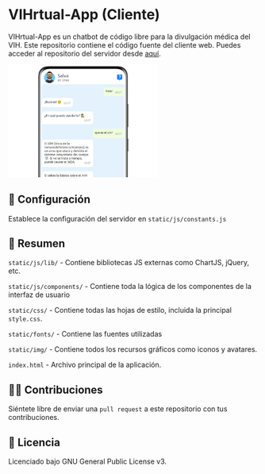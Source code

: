 # VIHrtual-App (Cliente)
VIHrtual-App es un chatbot de código libre para la divulgación médica del VIH. Este repositorio contiene el código fuente del cliente web. Puedes acceder al repositorio del servidor desde [aquí](https://github.com/joancipria/VihrtualApp).

<img style="width: 60%" title="a title" alt="Alt text" src="https://raw.githubusercontent.com/joancipria/VihrtualApp-app/master/screenshot.png">

## 🔧 Configuración
Establece la configuración del servidor en `static/js/constants.js`

## 🤔 Resumen

`static/js/lib/` - Contiene bibliotecas JS externas como ChartJS, jQuery, etc.

`static/js/components/` - Contiene toda la lógica de los componentes de la interfaz de usuario

`static/css/` - Contiene todas las hojas de estilo, incluida la principal `style.css`.

`static/fonts/` - Contiene las fuentes utilizadas

`static/img/` - Contiene todos los recursos gráficos como iconos y avatares.

`index.html` - Archivo principal de la aplicación.

## 👨‍💻 Contribuciones
Siéntete libre de enviar una `pull request` a este repositorio con tus contribuciones.

## 📜 Licencia
Licenciado bajo GNU General Public License v3.